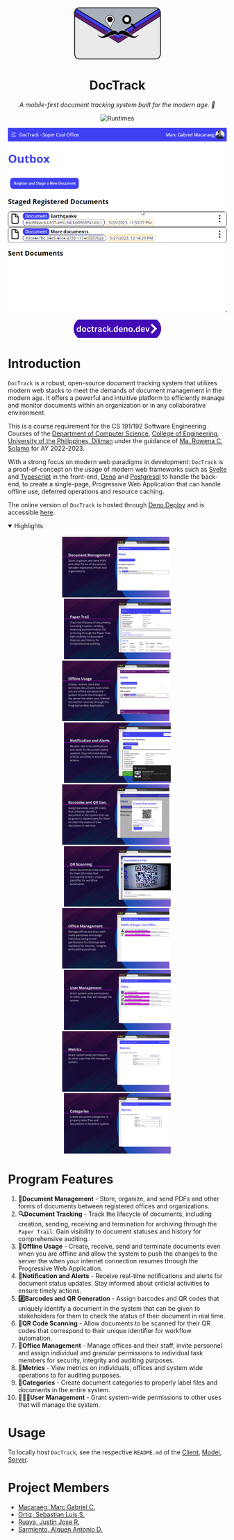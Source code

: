 <div align="center">

<img alt="DocTrack Logo" src="client/src/assets/icons/LogoMain.svg" width=200/>

# DocTrack 

*A mobile-first document tracking system built for the modern age. 🚀*

![Runtimes](https://skillicons.dev/icons?i=svelte,ts,deno,postgres,html,css,&theme=light)

![Operation](docs/Operation.gif)

<a href="https://doctrack.deno.dev/">
    <img alt="Link to Website" src="./docs/web-anchor.png" width="40%"/>
</a>

</div>

# Introduction

`DocTrack` is a robust, open-source document tracking system that utilizes modern web stacks to meet the demands of document management in the modern age. It offers a powerful and intuitive platform to efficiently manage and monitor documents within an organization or in any collaborative environment.

This is a course requirement for the CS 191/192 Software Engineering Courses of the [Department of Computer Science][dcs], [College of Engineering][coe], [University of the Philippines, Diliman][upd] under the guidance of [Ma. Rowena C. Solamo](https://dcs.upd.edu.ph/people/rowena-solamo/) for AY 2022-2023.

With a strong focus on modern web paradigms in development: `DocTrack` is a proof-of-concept on the usage of modern web frameworks such as [Svelte][svelte] and [Typescript][ts] in the front-end, [Deno][deno] and [Postgresql][pgsql] to handle the back-end, to create a single-page, Progressive Web Application that can handle offline use, deferred operations and resource caching.

The online version of `DocTrack` is hosted through [Deno Deploy][denodeploy] and is accessible [here][dtrack].

[dtrack]: https://doctrack.deno.dev/
[dcs]: https://dcs.upd.edu.ph/
[coe]: https://coe.upd.edu.ph/
[upd]: https://upd.edu.ph/
[svelte]: https://svelte.dev/
[ts]: https://www.typescriptlang.org/
[deno]: https://deno.com/
[denodeploy]: https://deno.com/deploy/
[pgsql]: https://www.postgresql.org/

<details open>
    <summary>
        Highlights
    </summary>
    <br />
    <div align="center">
        <img width="49%" src="./docs/1.png" alt="doc-man" /> 
        &nbsp;
        <img width="49%" src="./docs/2.png" alt="paper-trail" /> 
    </div>
    <div align="center">
        <img width="49%" src="./docs/3.png" alt="ofline-usage" /> 
        &nbsp;
        <img width="49%" src="./docs/4.png" alt="notifs-alert" /> 
    </div>
    <div align="center">
        <img width="49%" src="./docs/5.png" alt="barcode-qr" /> 
        &nbsp;
        <img width="49%" src="./docs/6.png" alt="qr-scan" /> 
    </div>
    <div align="center">
        <img width="49%" src="./docs/7.png" alt="office-man" /> 
        &nbsp;
        <img width="49%" src="./docs/8.png" alt="user-man" /> 
    </div>
    <div align="center">
        <img width="49%" src="./docs/9.png" alt="metrics" /> 
        &nbsp;
        <img width="49%" src="./docs/10.png" alt="categories" /> 
    </div>
</details>

# Program Features

1. **📄Document Management** - Store, organize, and send PDFs and other forms of documents between registered offices and organizations.
2. **🔍Document Tracking** - Track the lifecycle of documents, including creation, sending, receiving and termination for archiving through the `Paper Trail`. Gain visibility to document statuses and history for comprehensive auditing.
3. **🔁Offline Usage** - Create, receive, send and terminate documents even when you are offline and allow the system to push the changes to the server the when your internet connection resumes through the Progressive Web Application.
4. **🔔Notification and Alerts** - Receive real-time notifications and alerts for document status updates. Stay informed about criticial activities to ensure timely actions.
5. **#️⃣Barcodes and QR Generation** - Assign barcodes and QR codes that uniquely identify a document in the system that can be given to stakeholders for them to check the status of their document in real time.
6. **📸QR Code Scanning** - Allow documents to be scanned for their QR codes that correspond to their unique identifier for workflow automation.
7. **💼Office Management** - Manage offices and their staff, invite personnel and assign individual and granular permissions to individual task members for security, integrity and auditing purposes.
8. **📶Metrics** - View metrics on individuals, offices and system wide operations to for auditing purposes.
9. **📁Categories** - Create document categories to properly label files and documents in the entire system.
10. **👨🏻‍💼User Management** - Grant system-wide permissions to other uses that will manage the system.

# Usage

To locally host `DocTrack`, see the respective `README.md` of the [Client][clientrme], [Model][modelrme], [Server][serverrme].

[clientrme]: ./client/README.md
[modelrme]: ./model/README.md
[serverrme]: ./server/README.md

# Project Members

* [Macaraeg, Marc Gabriel C.](https://github.com/SporadicToast)
* [Ortiz, Sebastian Luis S.](https://github.com/Some-Dood)
* [Ruaya, Justin Jose R.](https://github.com/justinruaya123)
* [Sarmiento, Alquen Antonio D.](https://github.com/Arukuen)